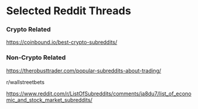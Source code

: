 # Selected Reddit Threads

### Crypto Related
https://coinbound.io/best-crypto-subreddits/

### Non-Crypto Related
https://therobusttrader.com/popular-subreddits-about-trading/

r/wallstreetbets

https://www.reddit.com/r/ListOfSubreddits/comments/ja8du7/list_of_economic_and_stock_market_subreddits/
